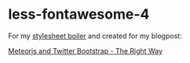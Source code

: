 less-fontawesome-4
==================

For my [stylesheet boiler](https://github.com/DerMambo/stylesheets.git) and created for my blogpost:

[Meteorjs and Twitter Bootstrap - The Right Way](www.manuel-schoebel.com/blog/meteorjs-and-twitter-bootstrap---the-right-way)

